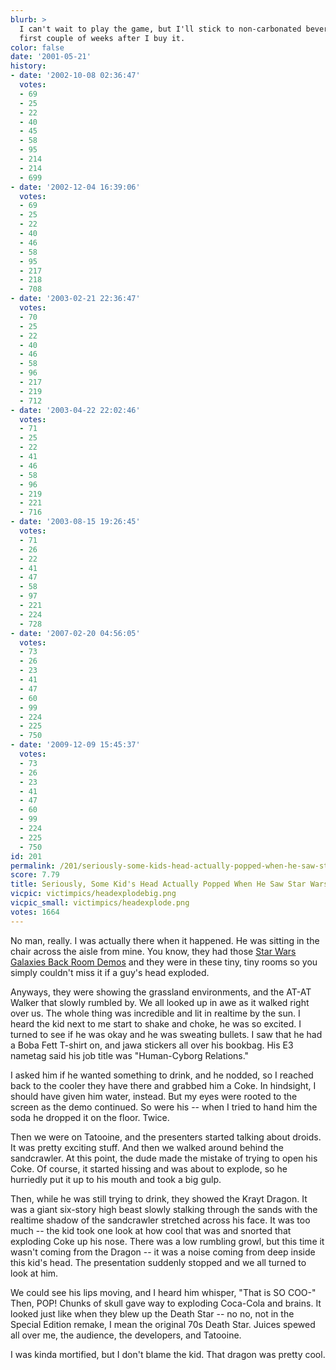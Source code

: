 ```yaml
---
blurb: >
  I can't wait to play the game, but I'll stick to non-carbonated beverages for the
  first couple of weeks after I buy it.
color: false
date: '2001-05-21'
history:
- date: '2002-10-08 02:36:47'
  votes:
  - 69
  - 25
  - 22
  - 40
  - 45
  - 58
  - 95
  - 214
  - 214
  - 699
- date: '2002-12-04 16:39:06'
  votes:
  - 69
  - 25
  - 22
  - 40
  - 46
  - 58
  - 95
  - 217
  - 218
  - 708
- date: '2003-02-21 22:36:47'
  votes:
  - 70
  - 25
  - 22
  - 40
  - 46
  - 58
  - 96
  - 217
  - 219
  - 712
- date: '2003-04-22 22:02:46'
  votes:
  - 71
  - 25
  - 22
  - 41
  - 46
  - 58
  - 96
  - 219
  - 221
  - 716
- date: '2003-08-15 19:26:45'
  votes:
  - 71
  - 26
  - 22
  - 41
  - 47
  - 58
  - 97
  - 221
  - 224
  - 728
- date: '2007-02-20 04:56:05'
  votes:
  - 73
  - 26
  - 23
  - 41
  - 47
  - 60
  - 99
  - 224
  - 225
  - 750
- date: '2009-12-09 15:45:37'
  votes:
  - 73
  - 26
  - 23
  - 41
  - 47
  - 60
  - 99
  - 224
  - 225
  - 750
id: 201
permalink: /201/seriously-some-kids-head-actually-popped-when-he-saw-star-wars-galaxies/
score: 7.79
title: Seriously, Some Kid's Head Actually Popped When He Saw Star Wars Galaxies.
vicpic: victimpics/headexplodebig.png
vicpic_small: victimpics/headexplode.png
votes: 1664
---
```


No man, really. I was actually there when it happened. He was sitting in
the chair across the aisle from mine. You know, they had those [Star
Wars Galaxies Back Room
Demos](http://web.archive.org/web/20010521000000/http://www.gamespy.com/e3/starwarsgalaxies/)
and they were in these tiny, tiny rooms so you simply couldn't miss it
if a guy's head exploded.

Anyways, they were showing the grassland environments, and the AT-AT
Walker that slowly rumbled by. We all looked up in awe as it walked
right over us. The whole thing was incredible and lit in realtime by the
sun. I heard the kid next to me start to shake and choke, he was so
excited. I turned to see if he was okay and he was sweating bullets. I
saw that he had a Boba Fett T-shirt on, and jawa stickers all over his
bookbag. His E3 nametag said his job title was "Human-Cyborg Relations."

I asked him if he wanted something to drink, and he nodded, so I reached
back to the cooler they have there and grabbed him a Coke. In hindsight,
I should have given him water, instead. But my eyes were rooted to the
screen as the demo continued. So were his -- when I tried to hand him
the soda he dropped it on the floor. Twice.

Then we were on Tatooine, and the presenters started talking about
droids. It was pretty exciting stuff. And then we walked around behind
the sandcrawler. At this point, the dude made the mistake of trying to
open his Coke. Of course, it started hissing and was about to explode,
so he hurriedly put it up to his mouth and took a big gulp.

Then, while he was still trying to drink, they showed the Krayt Dragon.
It was a giant six-story high beast slowly stalking through the sands
with the realtime shadow of the sandcrawler stretched across his face.
It was too much -- the kid took one look at how cool that was and
snorted that exploding Coke up his nose. There was a low rumbling growl,
but this time it wasn't coming from the Dragon -- it was a noise coming
from deep inside this kid's head. The presentation suddenly stopped and
we all turned to look at him.

We could see his lips moving, and I heard him whisper, "That is SO COO-"
Then, POP! Chunks of skull gave way to exploding Coca-Cola and brains.
It looked just like when they blew up the Death Star -- no no, not in
the Special Edition remake, I mean the original 70s Death Star. Juices
spewed all over me, the audience, the developers, and Tatooine.

I was kinda mortified, but I don't blame the kid. That dragon was pretty
cool.